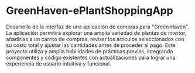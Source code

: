 # GreenHaven-ePlantShoppingApp
 Desarrollo de la interfaz de una aplicación de compras para "Green Haven". La aplicación permitirá explorar una amplia variedad de plantas de interior, añadirlas a un carrito de compras, revisar los artículos seleccionados con su costo total y ajustar las cantidades antes de proceder al pago. Este proyecto utiliza y amplía habilidades de prácticas previas, integrando componentes y código existentes con actualizaciones para lograr una experiencia de usuario intuitiva y funcional.

